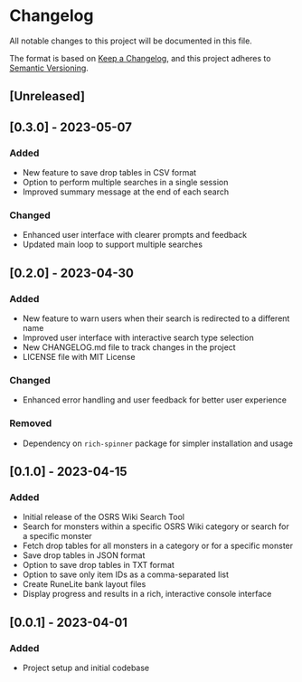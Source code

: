 # Changelog

All notable changes to this project will be documented in this file.

The format is based on [Keep a Changelog](https://keepachangelog.com/en/1.0.0/),
and this project adheres to [Semantic Versioning](https://semver.org/spec/v2.0.0.html).

## [Unreleased]

## [0.3.0] - 2023-05-07

### Added
- New feature to save drop tables in CSV format
- Option to perform multiple searches in a single session
- Improved summary message at the end of each search

### Changed
- Enhanced user interface with clearer prompts and feedback
- Updated main loop to support multiple searches

## [0.2.0] - 2023-04-30

### Added
- New feature to warn users when their search is redirected to a different name
- Improved user interface with interactive search type selection
- New CHANGELOG.md file to track changes in the project
- LICENSE file with MIT License

### Changed
- Enhanced error handling and user feedback for better user experience

### Removed
- Dependency on `rich-spinner` package for simpler installation and usage

## [0.1.0] - 2023-04-15

### Added
- Initial release of the OSRS Wiki Search Tool
- Search for monsters within a specific OSRS Wiki category or search for a specific monster
- Fetch drop tables for all monsters in a category or for a specific monster
- Save drop tables in JSON format
- Option to save drop tables in TXT format
- Option to save only item IDs as a comma-separated list
- Create RuneLite bank layout files
- Display progress and results in a rich, interactive console interface

## [0.0.1] - 2023-04-01

### Added
- Project setup and initial codebase
